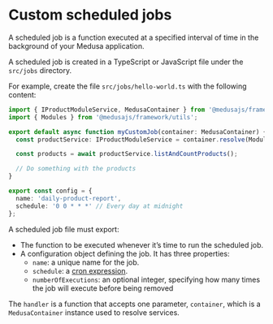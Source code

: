 # Custom scheduled jobs

A scheduled job is a function executed at a specified interval of time in the background of your Medusa application.

A scheduled job is created in a TypeScript or JavaScript file under the `src/jobs` directory.

For example, create the file `src/jobs/hello-world.ts` with the following content:

```ts
import { IProductModuleService, MedusaContainer } from '@medusajs/framework/types';
import { Modules } from '@medusajs/framework/utils';

export default async function myCustomJob(container: MedusaContainer) {
  const productService: IProductModuleService = container.resolve(Modules.PRODUCT);

  const products = await productService.listAndCountProducts();

  // Do something with the products
}

export const config = {
  name: 'daily-product-report',
  schedule: '0 0 * * *' // Every day at midnight
};
```

A scheduled job file must export:

- The function to be executed whenever it’s time to run the scheduled job.
- A configuration object defining the job. It has three properties:
  - `name`: a unique name for the job.
  - `schedule`: a [cron expression](https://crontab.guru/).
  - `numberOfExecutions`: an optional integer, specifying how many times the job will execute before being removed

The `handler` is a function that accepts one parameter, `container`, which is a `MedusaContainer` instance used to resolve services.
